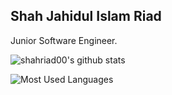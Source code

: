 ## Shah Jahidul Islam Riad

Junior Software Engineer.

![shahriad00's github stats](https://github-readme-stats.vercel.app/api?username=shahriad00&count_private=true)

![Most Used Languages](https://github-readme-stats.vercel.app/api/top-langs/?username=shahriad00&layout=compact)

